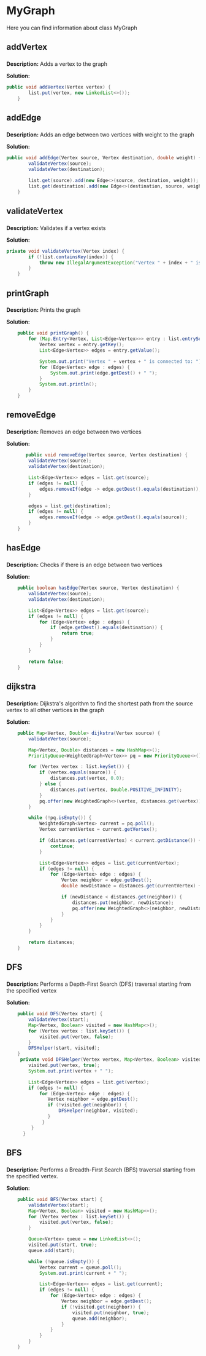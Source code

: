 # MyGraph

Here you can find information about class MyGraph

## addVertex

### 

**Description:** Adds a vertex to the graph

**Solution:** 

```java
public void addVertex(Vertex vertex) {
        list.put(vertex, new LinkedList<>());
    }
```

## addEdge

### 

**Description:** Adds an edge between two vertices with weight to the graph

**Solution:** 

```java
public void addEdge(Vertex source, Vertex destination, double weight) {
        validateVertex(source);
        validateVertex(destination);

        list.get(source).add(new Edge<>(source, destination, weight));
        list.get(destination).add(new Edge<>(destination, source, weight));
    }
```

## validateVertex

### 

**Description:** Validates if a vertex exists

**Solution:** 

```java
private void validateVertex(Vertex index) {
        if (!list.containsKey(index)) {
            throw new IllegalArgumentException("Vertex " + index + " is out of the range");
        }
    }
```

## printGraph

### 

**Description:** Prints the graph

**Solution:** 

```java
    public void printGraph() {
        for (Map.Entry<Vertex, List<Edge<Vertex>>> entry : list.entrySet()) {
            Vertex vertex = entry.getKey();
            List<Edge<Vertex>> edges = entry.getValue();

            System.out.print("Vertex " + vertex + " is connected to: ");
            for (Edge<Vertex> edge : edges) {
                System.out.print(edge.getDest() + " ");
            }
            System.out.println();
        }
    }
```

## removeEdge

### 

**Description:** Removes an edge between two vertices

**Solution:** 

```java
       public void removeEdge(Vertex source, Vertex destination) {
        validateVertex(source);
        validateVertex(destination);

        List<Edge<Vertex>> edges = list.get(source);
        if (edges != null) {
            edges.removeIf(edge -> edge.getDest().equals(destination));
        }

        edges = list.get(destination);
        if (edges != null) {
            edges.removeIf(edge -> edge.getDest().equals(source));
        }
    }
```

## hasEdge

### 

**Description:** Checks if there is an edge between two vertices

**Solution:** 

```java
    public boolean hasEdge(Vertex source, Vertex destination) {
        validateVertex(source);
        validateVertex(destination);

        List<Edge<Vertex>> edges = list.get(source);
        if (edges != null) {
            for (Edge<Vertex> edge : edges) {
                if (edge.getDest().equals(destination)) {
                    return true;
                }
            }
        }

        return false;
    }
```

## dijkstra

### 

**Description:** Dijkstra's algorithm to find the shortest path from the source vertex to all other vertices in the graph

**Solution:** 

```java
    public Map<Vertex, Double> dijkstra(Vertex source) {
        validateVertex(source);

        Map<Vertex, Double> distances = new HashMap<>();
        PriorityQueue<WeightedGraph<Vertex>> pq = new PriorityQueue<>();

        for (Vertex vertex : list.keySet()) {
            if (vertex.equals(source)) {
                distances.put(vertex, 0.0);
            } else {
                distances.put(vertex, Double.POSITIVE_INFINITY);
            }
            pq.offer(new WeightedGraph<>(vertex, distances.get(vertex)));
        }

        while (!pq.isEmpty()) {
            WeightedGraph<Vertex> current = pq.poll();
            Vertex currentVertex = current.getVertex();

            if (distances.get(currentVertex) < current.getDistance()) {
                continue;
            }

            List<Edge<Vertex>> edges = list.get(currentVertex);
            if (edges != null) {
                for (Edge<Vertex> edge : edges) {
                    Vertex neighbor = edge.getDest();
                    double newDistance = distances.get(currentVertex) + edge.getWeight();

                    if (newDistance < distances.get(neighbor)) {
                        distances.put(neighbor, newDistance);
                        pq.offer(new WeightedGraph<>(neighbor, newDistance));
                    }
                }
            }
        }

        return distances;
    }
```

## DFS

### 

**Description:** Performs a Depth-First Search (DFS) traversal starting from the specified vertex

**Solution:** 

```java
    public void DFS(Vertex start) {
        validateVertex(start);
        Map<Vertex, Boolean> visited = new HashMap<>();
        for (Vertex vertex : list.keySet()) {
            visited.put(vertex, false);
        }
        DFSHelper(start, visited);
    }
     private void DFSHelper(Vertex vertex, Map<Vertex, Boolean> visited) {
        visited.put(vertex, true);
        System.out.print(vertex + " ");

        List<Edge<Vertex>> edges = list.get(vertex);
        if (edges != null) {
            for (Edge<Vertex> edge : edges) {
               Vertex neighbor = edge.getDest();
               if (!visited.get(neighbor)) {
                   DFSHelper(neighbor, visited);
               }
             }
         }
      }
```

## BFS

### 

**Description:** Performs a Breadth-First Search (BFS) traversal starting from the specified vertex.

**Solution:** 

```java
    public void BFS(Vertex start) {
        validateVertex(start);
        Map<Vertex, Boolean> visited = new HashMap<>();
        for (Vertex vertex : list.keySet()) {
            visited.put(vertex, false);
        }

        Queue<Vertex> queue = new LinkedList<>();
        visited.put(start, true);
        queue.add(start);

        while (!queue.isEmpty()) {
            Vertex current = queue.poll();
            System.out.print(current + " ");

            List<Edge<Vertex>> edges = list.get(current);
            if (edges != null) {
                for (Edge<Vertex> edge : edges) {
                    Vertex neighbor = edge.getDest();
                    if (!visited.get(neighbor)) {
                        visited.put(neighbor, true);
                        queue.add(neighbor);
                    }
                }
            }
        }
    }
```



